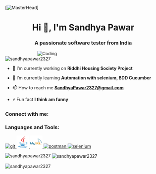 
[![MasterHead](https://www.fortiss.org/fileadmin/_processed_/f/c/csm_Automated-Software-Testing-header_f51b1ba638.jpg)]


<h1 align="center">Hi 👋, I'm Sandhya Pawar</h1>
<h3 align="center">A passionate software tester from India</h3>
<img align="right" alt="Coding" width="400" src="https://cdn.dribbble.com/users/1162077/screenshots/3848914/programmer.gif">




<p align="left"> <img src="https://komarev.com/ghpvc/?username=sandhyapawar2327&label=Profile%20views&color=0e75b6&style=flat" alt="sandhyapawar2327" /> </p>

- 🔭 I’m currently working on **Riddhi Housing Society Project**

- 🌱 I’m currently learning **Automation with selenium, BDD Cucumber**

- 📫 How to reach me **SandhyaPawar2327@gmail.com**

- ⚡ Fun fact **I think am funny**

<h3 align="left">Connect with me:</h3>
<p align="left">
</p>

<h3 align="left">Languages and Tools:</h3>
<p align="left"> <a href="https://git-scm.com/" target="_blank" rel="noreferrer"> <img src="https://www.vectorlogo.zone/logos/git-scm/git-scm-icon.svg" alt="git" width="40" height="40"/> </a> <a href="https://www.java.com" target="_blank" rel="noreferrer"> <img src="https://raw.githubusercontent.com/devicons/devicon/master/icons/java/java-original.svg" alt="java" width="40" height="40"/> </a> <a href="https://www.mysql.com/" target="_blank" rel="noreferrer"> <img src="https://raw.githubusercontent.com/devicons/devicon/master/icons/mysql/mysql-original-wordmark.svg" alt="mysql" width="40" height="40"/> </a> <a href="https://postman.com" target="_blank" rel="noreferrer"> <img src="https://www.vectorlogo.zone/logos/getpostman/getpostman-icon.svg" alt="postman" width="40" height="40"/> </a> <a href="https://www.selenium.dev" target="_blank" rel="noreferrer"> <img src="https://raw.githubusercontent.com/detain/svg-logos/780f25886640cef088af994181646db2f6b1a3f8/svg/selenium-logo.svg" alt="selenium" width="40" height="40"/> </a> </p>

<p><img align="left" src="https://github-readme-stats.vercel.app/api/top-langs?username=sandhyapawar2327&show_icons=true&locale=en&layout=compact" alt="sandhyapawar2327" /></p>

<p>&nbsp;<img align="center" src="https://github-readme-stats.vercel.app/api?username=sandhyapawar2327&show_icons=true&locale=en" alt="sandhyapawar2327" /></p>

<p><img align="center" src="https://github-readme-streak-stats.herokuapp.com/?user=sandhyapawar2327&" alt="sandhyapawar2327" /></p>
